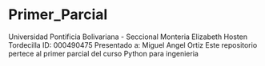# Primer_Parcial
Universidad Pontificia Bolivariana - Seccional Monteria
Elizabeth Hosten Tordecilla
ID: 000490475
Presentado a: Miguel Angel Ortiz 
Este repositorio pertece al primer parcial del curso Python para ingenieria
